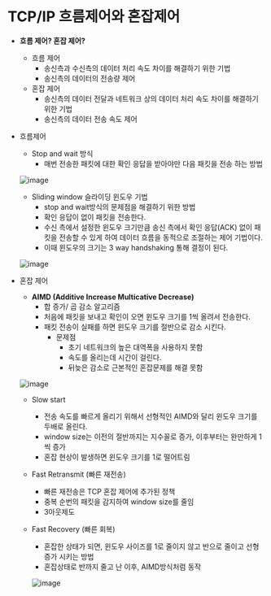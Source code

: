# TCP/IP 흐름제어와 혼잡제어

- ****흐름 제어? 혼잡 제어?****
    - 흐름 제어
        - 송신측과 수신측의 데이터 처리 속도 차이를 해결하기 위한 기법
        - 송신측의 데이터의 전송량 제어
    - 혼잡 제어
        - 송신측의 데이터 전달과 네트워크 상의 데이터 처리 속도 차이를 해결하기 위한 기법
        - 송신측의 데이터 전송 속도 제어

- 흐름제어
    - Stop and wait 방식
        - 매번 전송한 패킷에 대한 확인 응답을 받아야만 다음 패킷을 전송 하는 방법
        
    ![image](https://user-images.githubusercontent.com/72914519/158803629-5f528115-f4cc-41f1-a2c7-53a7ab936b36.png)
        
    - Sliding window 슬라이딩 윈도우 기법
        - stop and wait방식의 문제점을 해결하기 위한 방법
        - 확인 응답이 없이 패킷을 전송한다.
        - 수신 측에서 설정한 윈도우 크기만큼 송신 측에서 확인 응답(ACK) 없이 패킷을 전송할 수 있게 하여 데이터 흐름을 동적으로 조절하는 제어 기법이다.
        - 이때 윈도우의 크기는 3 way handshaking 통해 결정이 된다.
        
   ![image](https://user-images.githubusercontent.com/72914519/158803646-b8b7d044-5ae4-4e3a-9d69-de3bf8475fb2.png)
        
- 혼잡 제어
    - **AIMD (Additive Increase Multicative Decrease)**
        - 합 증가/ 곱 감소 알고리즘
        - 처음에 패킷을 보내고 확인이 오면 윈도우 크기를 1씩 올려서 전송한다.
        - 패킷 전송이 실패를 하면 윈도우 크기를 절반으로 감소 시킨다.
            - 문제점
                - 초기 네트워크의 높은 대역폭을 사용하지 못함
                - 속도를 올리는데 시간이 걸린다.
                - 뒤늦은 감소로 근본적인 혼잡문제를 해결 못함
    
   ![image](https://user-images.githubusercontent.com/72914519/158803662-1e852480-54c2-4ad4-b782-aaa407062e05.png)
    
    - Slow start
        - 전송 속도를 빠르게 올리기 위해서 선형적인 AIMD와 달리 윈도우 크기를 두배로 올린다.
        - window size는 이전의 절반까지는 지수꼴로 증가, 이후부터는 완만하게 1씩 증가
        - 혼잡 현상이 발생하면 윈도우 크기를 1로 떨어트림
        
    - Fast Retransmit (빠른 재전송)
        - 빠른 재전송은 TCP 혼잡 제어에 추가된 정책
        - 중복 순번의 패킷을 감지하여 window size를 줄임
        - 3아웃제도
    - Fast Recovery (빠른 회복)
        - 혼잡한 상태가 되면, 윈도우 사이즈를 1로 줄이지 않고 반으로 줄이고 선형증가 시키는 방법
        - 혼잡상태로 반까지 줄고 난 이후, AIMD방식처럼 동작
        
      ![image](https://user-images.githubusercontent.com/72914519/158803684-44bff6f1-8f74-47d3-b9ec-b9ddcbe4ecfa.png)
